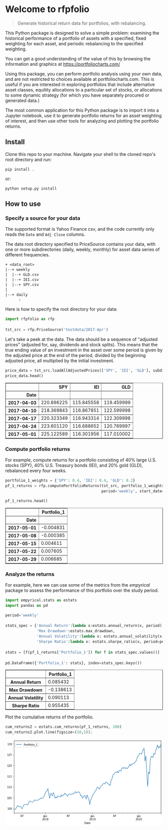 # Welcome to rfpfolio
> Generate historical return data for portfolios, with rebalancing.


This Python package is designed to solve a simple problem: examining the historical performance of a portfolio of assets with a specified, fixed weighting for each asset, and periodic rebalancing to the specified weighting.

You can get a good understanding of the value of this by browsing the information and graphics at https://portfoliocharts.com/

Using this package, you can perform portfolio analysis using your own data, and are not restricted to choices available at portfoliocharts.com. This is useful if you are interested in exploring portfolios that include alternative asset classes, equitity allocations to a particular set of stocks, or allocations to some dynamic strategy (for which you have separately procured or generated data.)

The most common application for this Python package is to import it into a Jupyter notebook, use it to generate portfolio returns for an asset weighting of interest, and then use other tools for analyzing and plotting the portfolio returns.

## Install

Clone this repo to your machine. Navigate your shell to the cloned repo's root directory and run:

```
pip install .
```
or:
```
python setup.py install
```

## How to use

### Specify a source for your data

The supported format is Yahoo Finance csv, and the code currently only reads the `Date` and `Adj Close` columns.

The data root directory specified to PriceSource contains your data, with one or more subdirectories (daily, weekly, monthly)
for asset data series of different frequencies.

```
+ <data_root>
|--+ weekly
|  |--+ GLD.csv
|  |--+ IEI.csv
|  |--+ SPY.csv
|
|--+ daily
      :
 ```
 
 Here is how to specify the root directory for your data:

```python
import rfpfolio as rfp

tst_src = rfp.PriceSource('testdata/2017-Apr')
```

Let's take a peek at the data. The data should be a sequence of "adjusted prices" (adjusted for, say, dividends and stock splits). This means that the true ending value of an investment in the asset over some period is given by the adjusted price at the end of the period, divided by the beginning adjusted price, all multiplied by the initial investment.

```python
price_data = tst_src.loadAllAdjustedPrices(['SPY', 'IEI', 'GLD'], subdir='weekly')
price_data.head()
```




<div>
<style scoped>
    .dataframe tbody tr th:only-of-type {
        vertical-align: middle;
    }

    .dataframe tbody tr th {
        vertical-align: top;
    }

    .dataframe thead th {
        text-align: right;
    }
</style>
<table border="1" class="dataframe">
  <thead>
    <tr style="text-align: right;">
      <th></th>
      <th>SPY</th>
      <th>IEI</th>
      <th>GLD</th>
    </tr>
    <tr>
      <th>Date</th>
      <th></th>
      <th></th>
      <th></th>
    </tr>
  </thead>
  <tbody>
    <tr>
      <th>2017-04-03</th>
      <td>220.896225</td>
      <td>115.845558</td>
      <td>119.459999</td>
    </tr>
    <tr>
      <th>2017-04-10</th>
      <td>218.369843</td>
      <td>116.867851</td>
      <td>122.599998</td>
    </tr>
    <tr>
      <th>2017-04-17</th>
      <td>220.323349</td>
      <td>116.943314</td>
      <td>122.309998</td>
    </tr>
    <tr>
      <th>2017-04-24</th>
      <td>223.601120</td>
      <td>116.688652</td>
      <td>120.769997</td>
    </tr>
    <tr>
      <th>2017-05-01</th>
      <td>225.122589</td>
      <td>116.301956</td>
      <td>117.010002</td>
    </tr>
  </tbody>
</table>
</div>



### Compute portfolio returns

For example, compute returns for a portfolio consisting of 40% large U.S. stocks (SPY), 40% U.S. Treasury bonds (IEI), and 20% gold (GLD), rebalanced every four weeks.

```python
portfolio_1_weights = {'SPY': 0.4, 'IEI': 0.4, 'GLD': 0.2}
pf_1_returns = rfp.computePortfolioReturns(tst_src, portfolio_1_weights, "Portfolio_1", rebal_period=4, 
                                           period='weekly', start_date='2017-05-01')
```

```python
pf_1_returns.head()
```




<div>
<style scoped>
    .dataframe tbody tr th:only-of-type {
        vertical-align: middle;
    }

    .dataframe tbody tr th {
        vertical-align: top;
    }

    .dataframe thead th {
        text-align: right;
    }
</style>
<table border="1" class="dataframe">
  <thead>
    <tr style="text-align: right;">
      <th></th>
      <th>Portfolio_1</th>
    </tr>
    <tr>
      <th>Date</th>
      <th></th>
    </tr>
  </thead>
  <tbody>
    <tr>
      <th>2017-05-01</th>
      <td>-0.004831</td>
    </tr>
    <tr>
      <th>2017-05-08</th>
      <td>-0.000385</td>
    </tr>
    <tr>
      <th>2017-05-15</th>
      <td>0.004611</td>
    </tr>
    <tr>
      <th>2017-05-22</th>
      <td>0.007605</td>
    </tr>
    <tr>
      <th>2017-05-29</th>
      <td>0.006685</td>
    </tr>
  </tbody>
</table>
</div>



### Analyze the returns

For example, here we can use some of the metrics from the *empyrical* package to assess the performance of this portfolio over the study period.

```python
import empyrical.stats as estats
import pandas as pd
```

```python
period='weekly'

stats_spec = {'Annual Return':lambda x:estats.annual_return(x, period),
              'Max Drawdown':estats.max_drawdown,
              'Annual Volatility':lambda x: estats.annual_volatility(x, period), 
              'Sharpe Ratio':lambda x: estats.sharpe_ratio(x, period=period)}

stats = [f(pf_1_returns['Portfolio_1']) for f in stats_spec.values()]

pd.DataFrame({'Portfolio_1': stats}, index=stats_spec.keys())
```




<div>
<style scoped>
    .dataframe tbody tr th:only-of-type {
        vertical-align: middle;
    }

    .dataframe tbody tr th {
        vertical-align: top;
    }

    .dataframe thead th {
        text-align: right;
    }
</style>
<table border="1" class="dataframe">
  <thead>
    <tr style="text-align: right;">
      <th></th>
      <th>Portfolio_1</th>
    </tr>
  </thead>
  <tbody>
    <tr>
      <th>Annual Return</th>
      <td>0.085432</td>
    </tr>
    <tr>
      <th>Max Drawdown</th>
      <td>-0.138613</td>
    </tr>
    <tr>
      <th>Annual Volatility</th>
      <td>0.090113</td>
    </tr>
    <tr>
      <th>Sharpe Ratio</th>
      <td>0.955435</td>
    </tr>
  </tbody>
</table>
</div>



Plot the cumulative returns of the portfolio.

```python
cum_returns2 = estats.cum_returns(pf_1_returns, 100)
cum_returns2.plot.line(figsize=(10,5));
```


![png](docs/images/output_17_0.png)

